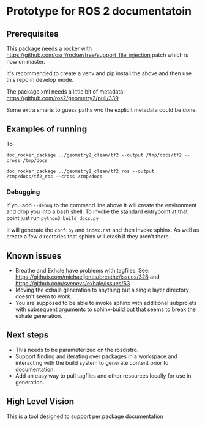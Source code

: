 # Prototype for ROS 2 documentatoin

## Prerequisites

This package needs a rocker with https://github.com/osrf/rocker/tree/support_file_injection patch which is now on master.

It's recommended to create a venv and pip install the above and then use this repo in develop mode. 

The package.xml needs a little bit of metadata: 
https://github.com/ros2/geometry2/pull/339

Some extra smarts to guess paths w/o the explicit metadata could be done.

## Examples of running

To 

    doc_rocker_package ../geometry2_clean/tf2 --output /tmp/docs/tf2 --cross /tmp/docs

    doc_rocker_package ../geometry2_clean/tf2_ros --output /tmp/docs/tf2_ros --cross /tmp/docs

### Debugging

If you add `--debug` to the command line above it will create the environment and drop you into a bash shell. 
To invoke the standard entrypoint at that point just run `python3 build_docs.py`

It will generate the `conf.py` and `index.rst` and then invoke sphinx. As well as create a few directories that sphinx will crash if they aren't there.



## Known issues

* Breathe and Exhale have problems with tagfiles. See: https://github.com/michaeljones/breathe/issues/328 and https://github.com/svenevs/exhale/issues/63
* Moving the exhale generation to anything but a single layer directory doesn't seem to work.
* You are supposed to be able to invoke sphinx with additional subprojets with subsequent arguments to sphinx-build but that seems to break the exhale generation.

## Next steps
* This needs to be parameterized on the rosdistro.
* Support finding and iterating over packages in a workspace and interacting with the build system to generate content prior to documentation.
* Add an easy way to pull tagfiles and other resources locally for use in generation.

## High Level Vision

This is a tool designed to support per package documentation 